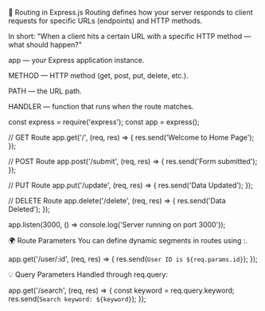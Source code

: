 🚀 Routing in Express.js
Routing defines how your server responds to client requests for specific URLs (endpoints) and HTTP methods.

In short:
"When a client hits a certain URL with a specific HTTP method — what should happen?"

app — your Express application instance.

METHOD — HTTP method (get, post, put, delete, etc.).

PATH — the URL path.

HANDLER — function that runs when the route matches.

const express = require('express');
const app = express();

// GET Route
app.get('/', (req, res) => {
    res.send('Welcome to Home Page');
});

// POST Route
app.post('/submit', (req, res) => {
    res.send('Form submitted');
});

// PUT Route
app.put('/update', (req, res) => {
    res.send('Data Updated');
});

// DELETE Route
app.delete('/delete', (req, res) => {
    res.send('Data Deleted');
});

app.listen(3000, () => console.log('Server running on port 3000'));


🌍 Route Parameters
You can define dynamic segments in routes using :.

app.get('/user/:id', (req, res) => {
    res.send(`User ID is ${req.params.id}`);
});



💡 Query Parameters
Handled through req.query:

app.get('/search', (req, res) => {
    const keyword = req.query.keyword;
    res.send(`Search keyword: ${keyword}`);
});

